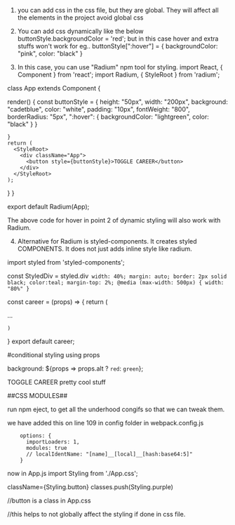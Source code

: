 1. you can add css in the css file, but they are global. They will affect all the elements in the project
avoid global css

2. You can add css dynamically like the below
      buttonStyle.backgroundColor = 'red';
but in this case hover and extra stuffs won't work
for eg.. 
        buttonStyle[":hover"] = {
        backgroundColor: "pink",
        color: "black"
      }

3. In this case, you can use "Radium" npm tool for styling.
import React, { Component } from 'react';
import Radium, { StyleRoot } from 'radium';

class App extends Component {

  render() {
    const buttonStyle = {
      height: "50px",
      width: "200px",
      background: "cadetblue",
      color: "white",
      padding: "10px",
      fontWeight: "800",
      borderRadius: "5px",
      ":hover": {
        backgroundColor: "lightgreen",
        color: "black"
      }
    }

    }
    return (
      <StyleRoot>
        <div className="App">
          <button style={buttonStyle}>TOGGLE CAREER</button>
        </div>
      </StyleRoot> 
    );
  }
}

export default Radium(App);


The above code for hover in point 2 of dynamic styling will also work with Radium.

4. Alternative for Radium is styled-components.
It creates styled COMPONENTS. It does not just adds inline style like radium.

import styled from 'styled-components';

const StyledDiv = styled.div`
width: 40%;
margin: auto;
border: 2px solid black;
color:teal;
margin-top: 2%;
@media (max-width: 500px) {
    width: "80%"
}`

const career = (props) => {
    return (
        <StyledDiv>
            <p>...</p>
            <!-- all component stuff here -->
        </StyledDiv>

    )
}
export default career;


#conditional styling using props 

background: ${props => props.alt ? `red`: `green`};    

<StyledButton alt={this.state.showCourses} >TOGGLE CAREER</StyledButton>
pretty cool stuff


##CSS MODULES##

run npm eject, to get all the underhood congifs so that we can tweak them.

we have added this on line 109 in config folder in webpack.config.js

        options: {
          importLoaders: 1,
          modules: true
          // localIdentName: "[name]__[local]__[hash:base64:5]"
        }

now in App.js
import Styling from './App.css';

className={Styling.button}
classes.push(Styling.purple)


//button is a class in App.css

//this helps to not globally affect the styling if done in css file.

